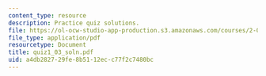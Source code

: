 ```yaml
---
content_type: resource
description: Practice quiz solutions.
file: https://ol-ocw-studio-app-production.s3.amazonaws.com/courses/2-032-dynamics-fall-2004/a4db282729fe8b5112ecc77f2c7480bc_quiz1_03_soln.pdf
file_type: application/pdf
resourcetype: Document
title: quiz1_03_soln.pdf
uid: a4db2827-29fe-8b51-12ec-c77f2c7480bc
---
```

